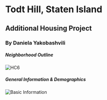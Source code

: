 # Todt Hill, Staten Island
## Additional Housing Project
### By Daniela Yakobashvili 
##### Neighborhood Outline
![HC6](dyakoby.github.io/HC6.png)
##### General Information & Demographics 
![Basic Information](dyakoby.github.io/Basic.png)